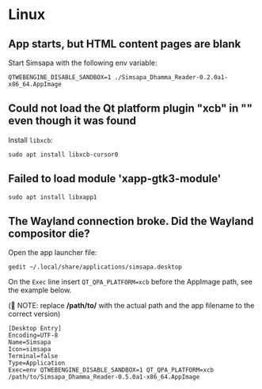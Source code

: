 # Linux

## App starts, but HTML content pages are blank

Start Simsapa with the following env variable:

``` shell
QTWEBENGINE_DISABLE_SANDBOX=1 ./Simsapa_Dhamma_Reader-0.2.0a1-x86_64.AppImage
```

## Could not load the Qt platform plugin "xcb" in "" even though it was found

Install `libxcb`:

```
sudo apt install libxcb-cursor0
```

## Failed to load module 'xapp-gtk3-module'

```
sudo apt install libxapp1
```

## The Wayland connection broke. Did the Wayland compositor die?

Open the app launcher file:

``` shell
gedit ~/.local/share/applications/simsapa.desktop
```

On the `Exec` line insert `QT_QPA_PLATFORM=xcb` before the AppImage path, see the example below.

(📙 NOTE: replace **/path/to/** with the actual path and the app filename to the correct version)

```
[Desktop Entry]
Encoding=UTF-8
Name=Simsapa
Icon=simsapa
Terminal=false
Type=Application
Exec=env QTWEBENGINE_DISABLE_SANDBOX=1 QT_QPA_PLATFORM=xcb /path/to/Simsapa_Dhamma_Reader-0.5.0a1-x86_64.AppImage
```

